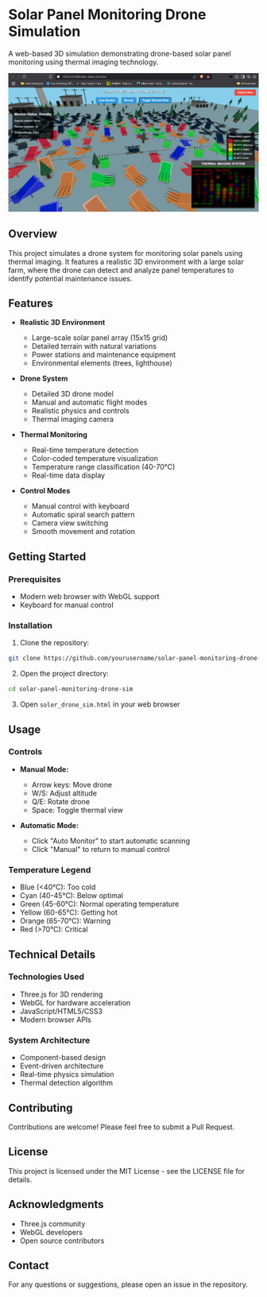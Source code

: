 # Solar Panel Monitoring Drone Simulation

A web-based 3D simulation demonstrating drone-based solar panel monitoring using thermal imaging technology.

![Project Preview](Project_Preview.png)

## Overview

This project simulates a drone system for monitoring solar panels using thermal imaging. It features a realistic 3D environment with a large solar farm, where the drone can detect and analyze panel temperatures to identify potential maintenance issues.

## Features

- **Realistic 3D Environment**
  - Large-scale solar panel array (15x15 grid)
  - Detailed terrain with natural variations
  - Power stations and maintenance equipment
  - Environmental elements (trees, lighthouse)

- **Drone System**
  - Detailed 3D drone model
  - Manual and automatic flight modes
  - Realistic physics and controls
  - Thermal imaging camera

- **Thermal Monitoring**
  - Real-time temperature detection
  - Color-coded temperature visualization
  - Temperature range classification (40-70°C)
  - Real-time data display

- **Control Modes**
  - Manual control with keyboard
  - Automatic spiral search pattern
  - Camera view switching
  - Smooth movement and rotation

## Getting Started

### Prerequisites

- Modern web browser with WebGL support
- Keyboard for manual control

### Installation

1. Clone the repository:
```bash
git clone https://github.com/yourusername/solar-panel-monitoring-drone-sim.git
```

2. Open the project directory:
```bash
cd solar-panel-monitoring-drone-sim
```

3. Open `soler_drone_sim.html` in your web browser

## Usage

### Controls

- **Manual Mode:**
  - Arrow keys: Move drone
  - W/S: Adjust altitude
  - Q/E: Rotate drone
  - Space: Toggle thermal view

- **Automatic Mode:**
  - Click "Auto Monitor" to start automatic scanning
  - Click "Manual" to return to manual control

### Temperature Legend

- Blue (<40°C): Too cold
- Cyan (40-45°C): Below optimal
- Green (45-60°C): Normal operating temperature
- Yellow (60-65°C): Getting hot
- Orange (65-70°C): Warning
- Red (>70°C): Critical

## Technical Details

### Technologies Used

- Three.js for 3D rendering
- WebGL for hardware acceleration
- JavaScript/HTML5/CSS3
- Modern browser APIs

### System Architecture

- Component-based design
- Event-driven architecture
- Real-time physics simulation
- Thermal detection algorithm

## Contributing

Contributions are welcome! Please feel free to submit a Pull Request.

## License

This project is licensed under the MIT License - see the LICENSE file for details.

## Acknowledgments

- Three.js community
- WebGL developers
- Open source contributors

## Contact

For any questions or suggestions, please open an issue in the repository.

